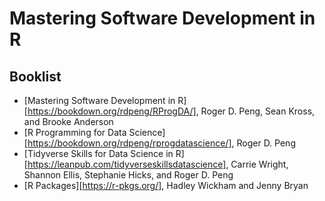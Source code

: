 # Mastering Software Development in R

## Booklist
- [Mastering Software Development in R][https://bookdown.org/rdpeng/RProgDA/], Roger D. Peng, Sean Kross, and Brooke Anderson
- [R Programming for Data Science][https://bookdown.org/rdpeng/rprogdatascience/], Roger D. Peng
- [Tidyverse Skills for Data Science in R][https://leanpub.com/tidyverseskillsdatascience], Carrie Wright, Shannon Ellis, Stephanie Hicks, and Roger D. Peng
- [R Packages][https://r-pkgs.org/], Hadley Wickham and Jenny Bryan
